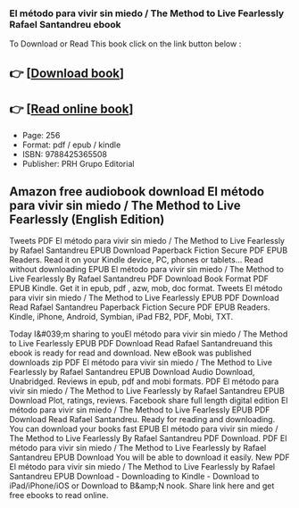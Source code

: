### El método para vivir sin miedo / The Method to Live Fearlessly Rafael Santandreu ebook

To Download or Read This book click on the link button below :

## 👉  [**[Download book](http://get-pdfs.com/download.php?group=book&from=github.com&id=685110&lnk=1079 "Download book")**]

## 👉  [**[Read online book](http://get-pdfs.com/download.php?group=book&from=github.com&id=685110&lnk=1079 "Read online book")**]


* Page: 256
* Format: pdf / epub / kindle
* ISBN: 9788425365508
* Publisher: PRH Grupo Editorial



## Amazon free audiobook download El método para vivir sin miedo / The Method to Live Fearlessly (English Edition)


Tweets PDF El método para vivir sin miedo / The Method to Live Fearlessly by Rafael Santandreu EPUB Download Paperback Fiction Secure PDF EPUB Readers. Read it on your Kindle device, PC, phones or tablets... Read without downloading EPUB El método para vivir sin miedo / The Method to Live Fearlessly By Rafael Santandreu PDF Download Book Format PDF EPUB Kindle. Get it in epub, pdf , azw, mob, doc format. Tweets El método para vivir sin miedo / The Method to Live Fearlessly EPUB PDF Download Read Rafael Santandreu Paperback Fiction Secure PDF EPUB Readers. Kindle, iPhone, Android, Symbian, iPad FB2, PDF, Mobi, TXT.

Today I&amp;#039;m sharing to youEl método para vivir sin miedo / The Method to Live Fearlessly EPUB PDF Download Read Rafael Santandreuand this ebook is ready for read and download. New eBook was published downloads zip PDF El método para vivir sin miedo / The Method to Live Fearlessly by Rafael Santandreu EPUB Download Audio Download, Unabridged. Reviews in epub, pdf and mobi formats. PDF El método para vivir sin miedo / The Method to Live Fearlessly by Rafael Santandreu EPUB Download Plot, ratings, reviews. Facebook share full length digital edition El método para vivir sin miedo / The Method to Live Fearlessly EPUB PDF Download Read Rafael Santandreu. Ready for reading and downloading. You can download your books fast EPUB El método para vivir sin miedo / The Method to Live Fearlessly By Rafael Santandreu PDF Download. PDF El método para vivir sin miedo / The Method to Live Fearlessly by Rafael Santandreu EPUB Download You will be able to download it easily. New PDF El método para vivir sin miedo / The Method to Live Fearlessly by Rafael Santandreu EPUB Download - Downloading to Kindle - Download to iPad/iPhone/iOS or Download to B&amp;amp;N nook. Share link here and get free ebooks to read online.





